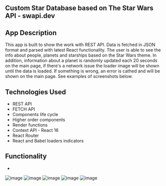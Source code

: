 ## Custom Star Database based on The Star Wars API - swapi.dev
## App Description 
This app is built to show the work with REST API. Data is fetched in JSON format and parsed with latest React functionality. The user is able to see the info about people, planets and starships based on the Star Wars theme. In addition, information about a planet is randomly updated each 20 seconds on the main page, if there's a network issue the loader image will be shown until the data is loaded. If something is wrong, an error is cathed and will be shown on the main page. See examples of screenshots below.

## Technologies Used
- REST API
- FETCH API
- Components life cycle
- Higher order components
- Render functions
- Context API - React 16
- React Router 
- React and Babel loaders indicators

## Functionality 
- 
![image](https://user-images.githubusercontent.com/58284313/150202189-c72761e2-5dc0-46b0-82e1-a311626fffaf.png)
![image](https://user-images.githubusercontent.com/58284313/150203189-9310e0d7-6331-4e19-be80-6a6d4e0b4e7c.png)
![image](https://user-images.githubusercontent.com/58284313/150202904-60c7d9a6-35c0-4b70-a045-7ef55617b740.png)
![image](https://user-images.githubusercontent.com/58284313/150204410-57aa3a39-c0bd-43b3-9064-9c221c280077.png)
![image](https://user-images.githubusercontent.com/58284313/150202001-a2217869-6022-4d86-bbf0-151ea4fdb0ea.png)

